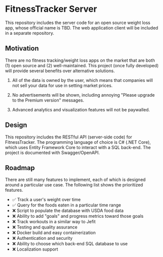 # FitnessTracker Server

This repository includes the server code for an open source weight loss app, whose official name is TBD. The web application client will be included in a separate repository.

## Motivation

There are no fitness tracking/weight loss apps on the market that are both (1) open source and (2) well-maintained. This project (once fully developed) will provide several benefits over alternative solutions.

1. All of the data is owned by the user, which means that companies will not sell your data for use in setting market prices.

2. No advertisements will be shown, including annoying "Please upgrade to the Premium version" messages.

3. Advanced analytics and visualization features will not be paywalled.

## Design

This repository includes the RESTful API (server-side code) for FitnessTracker. The programming language of choice is C# (.NET Core), which uses Entity Framework Core to interact with a SQL back-end. The project is documented with Swagger/OpenAPI.

## Roadmap

There are still many features to implement, each of which is designed around a particular use case. The following list shows the prioritized features.

- ✅ Track a user's weight over time
- ✅ Query for the foods eaten in a particular time range
- ❌ Script to populate the database with USDA food data
- ❌ Ability to add "goals" and progress metrics toward those goals
- ❌ Track workouts in a similar way to Jefit
- ❌ Testing and quality assurance
- ❌ Docker build and easy containerization
- ❌ Authentication and security
- ❌ Ability to choose which back-end SQL database to use
- ❌ Localization support
